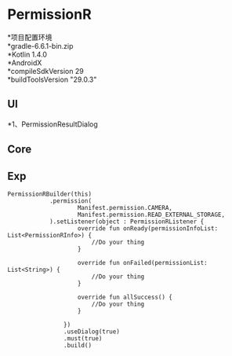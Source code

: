 
PermissionR
=================  
  *项目配置环境  
  *gradle-6.6.1-bin.zip  
  *Kotlin 1.4.0  
  *AndroidX  
  *compileSdkVersion 29  
  *buildToolsVersion "29.0.3"  
  
UI
------------
*1、PermissionResultDialog

Core
------------


Exp
------------

```
PermissionRBuilder(this)
            .permission(
                    Manifest.permission.CAMERA,
                    Manifest.permission.READ_EXTERNAL_STORAGE,
            ).setListener(object : PermissionRListener {
                    override fun onReady(permissionInfoList: List<PermissionRInfo>) {
                        //Do your thing
                    }

                    override fun onFailed(permissionList: List<String>) {
                        //Do your thing
                    }

                    override fun allSuccess() {
                        //Do your thing
                    }

                })
                .useDialog(true)
                .must(true)
                .build()


